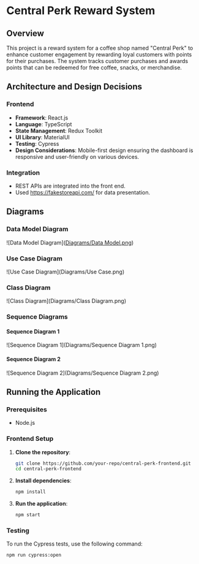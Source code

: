 # Central Perk Reward System

## Overview
This project is a reward system for a coffee shop named "Central Perk" to enhance customer engagement by rewarding loyal customers with points for their purchases. The system tracks customer purchases and awards points that can be redeemed for free coffee, snacks, or merchandise.

## Architecture and Design Decisions

### Frontend
- **Framework**: React.js
- **Language**: TypeScript
- **State Management**: Redux Toolkit
- **UI Library**: MaterialUI
- **Testing**: Cypress
- **Design Considerations**: Mobile-first design ensuring the dashboard is responsive and user-friendly on various devices.

### Integration
- REST APIs are integrated into the front end.
- Used https://fakestoreapi.com/ for data presentation.

## Diagrams

### Data Model Diagram
![Data Model Diagram]([Diagrams/Data Model.png](https://github.com/Charseph/Central-Perk/blob/main/Diagrams/Data%20Model.png))

### Use Case Diagram
![Use Case Diagram](Diagrams/Use Case.png)

### Class Diagram
![Class Diagram](Diagrams/Class Diagram.png)

### Sequence Diagrams
#### Sequence Diagram 1
![Sequence Diagram 1](Diagrams/Sequence Diagram 1.png)

#### Sequence Diagram 2
![Sequence Diagram 2](Diagrams/Sequence Diagram 2.png)

## Running the Application

### Prerequisites
- Node.js

### Frontend Setup
1. **Clone the repository**:
    ```sh
    git clone https://github.com/your-repo/central-perk-frontend.git
    cd central-perk-frontend
    ```

2. **Install dependencies**:
    ```sh
    npm install
    ```

3. **Run the application**:
    ```sh
    npm start
    ```

### Testing
To run the Cypress tests, use the following command:
```sh
npm run cypress:open
